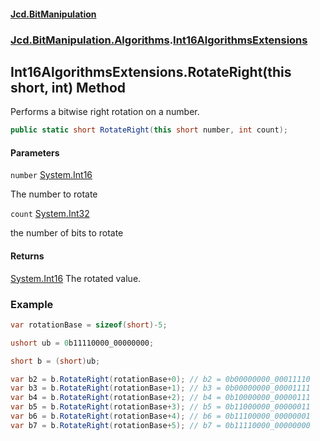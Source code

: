 #### [Jcd.BitManipulation](index 'index')

### [Jcd.BitManipulation.Algorithms](Jcd.BitManipulation.Algorithms 'Jcd.BitManipulation.Algorithms').[Int16AlgorithmsExtensions](Jcd.BitManipulation.Algorithms.Int16AlgorithmsExtensions 'Jcd.BitManipulation.Algorithms.Int16AlgorithmsExtensions')

## Int16AlgorithmsExtensions.RotateRight(this short, int) Method

Performs a bitwise right rotation on a number.

```csharp
public static short RotateRight(this short number, int count);
```

#### Parameters

<a name='Jcd.BitManipulation.Algorithms.Int16AlgorithmsExtensions.RotateRight(thisshort,int).number'></a>

`number` [System.Int16](https://docs.microsoft.com/en-us/dotnet/api/System.Int16 'System.Int16')

The number to rotate

<a name='Jcd.BitManipulation.Algorithms.Int16AlgorithmsExtensions.RotateRight(thisshort,int).count'></a>

`count` [System.Int32](https://docs.microsoft.com/en-us/dotnet/api/System.Int32 'System.Int32')

the number of bits to rotate

#### Returns

[System.Int16](https://docs.microsoft.com/en-us/dotnet/api/System.Int16 'System.Int16')
The rotated value.

### Example

```csharp
var rotationBase = sizeof(short)-5;

ushort ub = 0b11110000_00000000;

short b = (short)ub;

var b2 = b.RotateRight(rotationBase+0); // b2 = 0b00000000_00011110
var b3 = b.RotateRight(rotationBase+1); // b3 = 0b00000000_00001111
var b4 = b.RotateRight(rotationBase+2); // b4 = 0b10000000_00000111
var b5 = b.RotateRight(rotationBase+3); // b5 = 0b11000000_00000011
var b6 = b.RotateRight(rotationBase+4); // b6 = 0b11100000_00000001
var b7 = b.RotateRight(rotationBase+5); // b7 = 0b11110000_00000000
```
